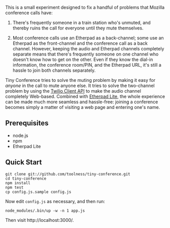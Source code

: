 This is a small experiment designed to fix a handful of problems that Mozilla conference calls have:

1. There's frequently someone in a train station who's unmuted, and thereby ruins the call for everyone until they mute themselves.

2. Most conference calls use an Etherpad as a back-channel; some use an Etherpad as the front-channel and the conference call as a back channel. However, keeping the audio and Etherpad channels completely separate means that there's frequently someone on one channel who doesn't know how to get on the other. Even if they know the dial-in information, the conference room/PIN, and the Etherpad URL, it's still a hassle to join both channels separately.

Tiny Conference tries to solve the muting problem by making it easy for *anyone* in the call to mute anyone else. It tries to solve the two-channel problem by using the [Twilio Client API][] to make the audio channel completely Web-based. Combined with [Etherpad Lite][], the whole experience can be made much more seamless and hassle-free: joining a conference becomes simply a matter of visiting a web page and entering one's name.

## Prerequisites

* node.js
* npm
* Etherpad Lite

## Quick Start

    git clone git://github.com/toolness/tiny-conference.git
    cd tiny-conference
    npm install
    npm test
    cp config.js.sample config.js

Now edit `config.js` as necessary, and then run:

    node_modules/.bin/up -w -n 1 app.js

Then visit http://localhost:3000/.

  [Twilio Client API]: http://www.twilio.com/docs/client
  [Etherpad Lite]: https://github.com/Pita/etherpad-lite
